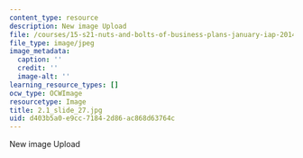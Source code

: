 ```yaml
---
content_type: resource
description: New image Upload
file: /courses/15-s21-nuts-and-bolts-of-business-plans-january-iap-2014/d403b5a0e9cc71842d86ac868d63764c_2.1_slide_27.jpg
file_type: image/jpeg
image_metadata:
  caption: ''
  credit: ''
  image-alt: ''
learning_resource_types: []
ocw_type: OCWImage
resourcetype: Image
title: 2.1_slide_27.jpg
uid: d403b5a0-e9cc-7184-2d86-ac868d63764c
---
```

New image Upload